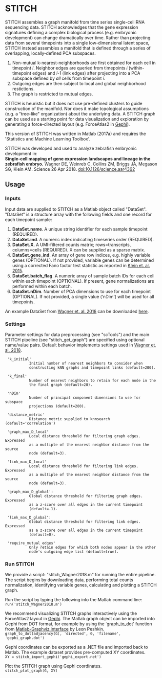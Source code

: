 STITCH
=========

STITCH assembles a graph manifold from time series single-cell RNA sequencing data.  STITCH acknowledges that the gene expression signatures defining a complex biological process (e.g. embryonic development) can change dramatically over time.  Rather than projecting data from several timepoints into a single low-dimensional latent space, STITCH instead assembles a manifold that is defined through a series of overlapping, locally-defined PCA subspaces.

1. Non-mutual k-nearest-neighborhoods are first obtained for each cell in timepoint _i_. Neighbor edges are queried from timepoints _i_ (within-timepoint edges) and _i-1_ (link edges) after projecting into a PCA subspace defined by _all_ cells from timepoint _i_.  
2. Outgoing edges are then subject to local and global neighborhood restictions.
3. The graph is restricted to mutual edges.

STITCH is heuristic but it does not use pre-defined clusters to guide construction of the manifold.  Nor does it make topological assumptions (e.g. a "tree-like" organization) about the underlying data.  A STITCH graph can be used as a starting point for data visualization and exploration by generating a force-directed layout (e.g. ForceAtlas2 in [Gephi](https://gephi.org/)).

This version of STITCH was written in Matlab (2017a) and requires the 'Statistics and Machine Learning Toolbox'.

STITCH was developed and used to analyze zebrafish embryonic development in:  
**Single-cell mapping of gene expression landscapes and lineage in the zebrafish embryo.**  Wagner DE, Weinreb C, Collins ZM, Briggs JA, Megason SG, Klein AM. Science 26 Apr 2018. [doi:10.1126/science.aar4362](http://science.sciencemag.org/content/early/2018/04/25/science.aar4362)


## Usage ##

### Inputs ###
Input data are supplied to STITCH as a Matlab object called "DataSet".  "DataSet" is a structure array with the following fields and one record for each timepoint sample:
1. **DataSet.name**. A unique string identifier for each sample timepoint (REQUIRED).
2. **DataSet.ind**.  A numeric index indicating timeseries order (REQUIRED).
3. **DataSet.X**.  A UMI-filtered counts matrix; rows=transcripts, columns=cells (REQUIRED).  X can be supplied as a sparse matrix.  
4. **DataSet.gene_ind**.  An array of gene row indices, e.g. highly variable genes (OPTIONAL). If not provided, variable genes can be determined  using a corrected Fano factor test statistic as reported in [Klein et. al. 2015](https://doi.org/10.1016/j.cell.2015.04.044).
5. **DataSet.batch_flag**. A numeric array of sample batch IDs for each cell within each timepoint (OPTIONAL). If present, gene normalizations are performed within each batch.
6. **DataSet.nDim**. Number of PCA dimensions to use for each timepoint (OPTIONAL). If not provided, a single value ('nDim') will be used for all timepoints.

An example DataSet from [Wagner et. al. 2018](http://science.sciencemag.org/content/early/2018/04/25/science.aar4362) can be downloaded [here](https://kleintools.hms.harvard.edu/paper_websites/wagner_zebrafish_timecourse2018/WagnerScience2018.mat).


### Settings ###
Parameter settings for data preprocessing (see "scTools") and the main STITCH pipeline (see "stitch_get_graph") are specified using optional name/value pairs.  Default behavior implements settings used in [Wagner et. al. 2018](http://science.sciencemag.org/content/early/2018/04/25/science.aar4362).

```
 'k_initial'
           Initial number of nearest neighbors to consider when
           constructing kNN graphs and timepoint links (default=200).

 'k_final'
           Number of nearest neighbors to retain for each node in the
           the final graph (default=20).

 'nDim'
           Number of principal component dimensions to use for subspace
           projections (default=200).

 'distance_metric'
           Distance metric supplied to knnsearch (default='correlation') 

 'graph_max_D_local'
           Local distance threshold for filtering graph edges. Expressed 
           as a multiple of the nearest neighbor distance from the source 
           node (default=3).

 'link_max_D_local'
           Local distance threshold for filtering link edges. Expressed 
           as a multiple of the nearest neighbor distance from the source 
           node (default=3).

 'graph_max_D_global':
           Global distance threshold for filtering graph edges. Expressed 
           as a z-score over all edges in the current timepoint 
           (default=-1).
           
 'link_max_D_global':
           Global distance threshold for filtering link edges. Expressed 
           as a z-score over all edges in the current timepoint 
           (default=0).           
           
 'require_mutual_edges'
           Only retain edges for which both nodes appear in the other 
           node's outgoing edge list (default=true).
```


### Run STITCH ###

We provide a script: "stitch_Wagner2018.m" for running the entire pipeline.  The script begins by downloading data, performing total counts normalization, identifying variable genes, calculating and plotting a STITCH graph.

Run the script by typing the following into the Matlab command line:     
  ```run('stitch_Wagner2018.m')```

We recommend visualizing STITCH graphs interactively using the ForceAtlas2 layout in [Gephi](https://gephi.org/). The Matlab graph object can be imported into Gephi from DOT format, for example by using the 'graph_to_dot' function from [Matlab-Graphviz interface](https://www.mathworks.com/matlabcentral/fileexchange/4518-matlab-graphviz-interface) by Leon Peshkin.  
  ```graph_to_dot(adjacency(G), 'directed', 0, 'filename', 'gephi_graph.dot')```

Gephi coordinates can be exported as a .NET file and imported back to Matlab.  The example dataset provides pre-computed XY coordinates.  
  ```XY = stitch_import_gephi('gephi_export.net')```

Plot the STITCH graph using Gephi coordinates.    
  ```stitch_plot_graph(G, XY)```












